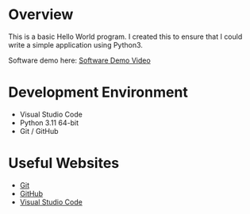 # Overview

This is a basic Hello World program. I created this to ensure that I could write a simple application using Python3.

Software demo here: [Software Demo Video](https://youtu.be/V-tceaiBUuE)

# Development Environment

* Visual Studio Code
* Python 3.11 64-bit
* Git / GitHub

# Useful Websites

* [Git](https://git-scm.com/)
* [GitHub](https://github.com/about)
* [Visual Studio Code](https://code.visualstudio.com/)